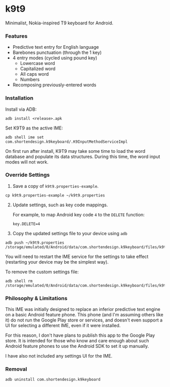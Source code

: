 # k9t9
Minimalist, Nokia-inspired T9 keyboard for Android.

### Features
- Predictive text entry for English language
- Barebones punctuation (through the 1 key)
- 4 entry modes (cycled using pound key)
  - Lowercase word
  - Capitalized word
  - All caps word
  - Numbers
- Recomposing previously-entered words

### Installation
Install via ADB:
```
adb install <release>.apk
```
Set K9T9 as the active IME:
```
adb shell ime set com.shortendesign.k9keyboard/.K9InputMethodServiceImpl
```
On first run after install, K9T9 may take some time to load the word database and populate its
data structures.  During this time, the word input modes will not work.

### Override Settings
1. Save a copy of `k9t9.properties-example`.
```
cp k9t9.properties-example ~/k9t9.properties
```

2. Update settings, such as key code mappings.

    For example, to map Android key code `4` to the `DELETE` function:
    ```
    key.DELETE=4
    ```
3. Copy the updated settings file to your device using `adb`
```
adb push ~/k9t9.properties /storage/emulated/0/Android/data/com.shortendesign.k9keyboard/files/k9t9.properties
```
You will need to restart the IME service for the settings to take effect (restarting your device may
be the simplest way).

To remove the custom settings file:
```
adb shell rm /storage/emulated/0/Android/data/com.shortendesign.k9keyboard/files/k9t9.properties
```

### Philosophy & Limitations
This IME was initially designed to replace an inferior predictive text engine on a basic Android
feature phone.  This phone (and I'm assuming others like it) do not run the Google Play store or
services, and doesn't even support a UI for selecting a different IME, even if it were installed.

For this reason, I don't have plans to publish this app to the Google Play store.  It is intended
for those who know and care enough about such Android feature phones to use the Android SDK to set
it up manually.

I have also not included any settings UI for the IME.

### Removal
```
adb uninstall com.shortendesign.k9keyboard
```
